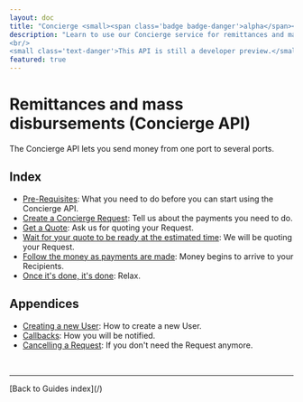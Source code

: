 ```yaml
---
layout: doc
title: "Concierge <small><span class='badge badge-danger'>alpha</span></small>"
description: "Learn to use our Concierge service for remittances and mass disbursements.
<br/>
<small class='text-danger'>This API is still a developer preview.</small>"
featured: true
---
```


# Remittances and mass disbursements (Concierge API)

The Concierge API lets you send money from one port to several ports.

## Index

- [Pre-Requisites](/docs/concierge/pre_requisites):
  What you need to do before you can start using the Concierge API.
- [Create a Concierge Request](/docs/concierge/request):
  Tell us about the payments you need to do.
- [Get a Quote](/docs/concierge/get_quote):
  Ask us for quoting your Request.
- [Wait for your quote to be ready at the estimated time](/docs/concierge/wait):
  We will be quoting your Request.
- [Follow the money as payments are made](/docs/concierge/follow):
  Money begins to arrive to your Recipients.
- [Once it's done, it's done](/docs/concierge/once):
  Relax.

## Appendices

- [Creating a new User](/docs/concierge/create_user):
  How to create a new User.
- [Callbacks](/docs/concierge/callbacks):
  How you will be notified.
- [Cancelling a Request](/docs/concierge/cancelling):
  If you don't need the Request anymore.


<br/>
<hr/>
[Back to Guides index](/)
